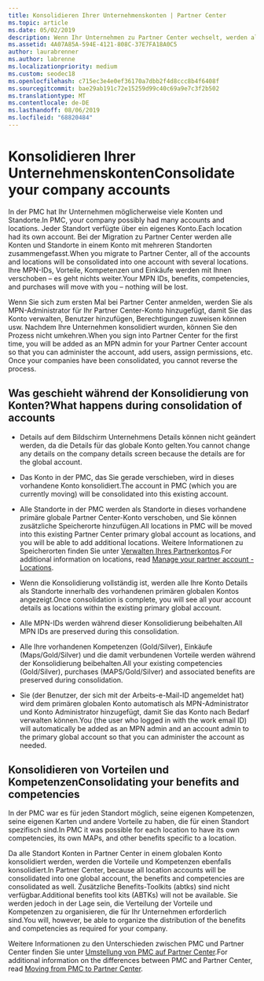```yaml
---
title: Konsolidieren Ihrer Unternehmenskonten | Partner Center
ms.topic: article
ms.date: 05/02/2019
description: Wenn Ihr Unternehmen zu Partner Center wechselt, werden alle Ihre Konten in einem Konto konsolidiert.
ms.assetid: 4A07A85A-594E-4121-808C-37E7FA18A0C5
author: laurabrenner
ms.author: labrenne
ms.localizationpriority: medium
ms.custom: seodec18
ms.openlocfilehash: c715ec3e4e0ef36170a7dbb2f4d8ccc8b4f6408f
ms.sourcegitcommit: bae29ab191c72e15259d99c40c69a9e7c3f2b502
ms.translationtype: MT
ms.contentlocale: de-DE
ms.lasthandoff: 08/06/2019
ms.locfileid: "68820484"
---
```

# <a name="consolidate-your-company-accounts"></a><span data-ttu-id="5f243-103">Konsolidieren Ihrer Unternehmenskonten</span><span class="sxs-lookup"><span data-stu-id="5f243-103">Consolidate your company accounts</span></span>

<span data-ttu-id="5f243-104">In der PMC hat Ihr Unternehmen möglicherweise viele Konten und Standorte.</span><span class="sxs-lookup"><span data-stu-id="5f243-104">In PMC, your company possibly had many accounts and locations.</span></span> <span data-ttu-id="5f243-105">Jeder Standort verfügte über ein eigenes Konto.</span><span class="sxs-lookup"><span data-stu-id="5f243-105">Each location had its own account.</span></span> <span data-ttu-id="5f243-106">Bei der Migration zu Partner Center werden alle Konten und Standorte in einem Konto mit mehreren Standorten zusammengefasst.</span><span class="sxs-lookup"><span data-stu-id="5f243-106">When you migrate to Partner Center, all of the accounts and locations will be consolidated into one account with several locations.</span></span> <span data-ttu-id="5f243-107">Ihre MPN-IDs, Vorteile, Kompetenzen und Einkäufe werden mit Ihnen verschoben – es geht nichts weiter.</span><span class="sxs-lookup"><span data-stu-id="5f243-107">Your MPN IDs, benefits, competencies, and purchases will move with you – nothing will be lost.</span></span> 

<span data-ttu-id="5f243-108">Wenn Sie sich zum ersten Mal bei Partner Center anmelden, werden Sie als MPN-Administrator für Ihr Partner Center-Konto hinzugefügt, damit Sie das Konto verwalten, Benutzer hinzufügen, Berechtigungen zuweisen können usw. Nachdem Ihre Unternehmen konsolidiert wurden, können Sie den Prozess nicht umkehren.</span><span class="sxs-lookup"><span data-stu-id="5f243-108">When you sign into Partner Center for the first time, you will be added as an MPN admin for your Partner Center account so that you can administer the account, add users, assign permissions, etc. Once your companies have been consolidated, you cannot reverse the process.</span></span>

## <a name="what-happens-during-consolidation-of-accounts"></a><span data-ttu-id="5f243-109">Was geschieht während der Konsolidierung von Konten?</span><span class="sxs-lookup"><span data-stu-id="5f243-109">What happens during consolidation of accounts</span></span>

- <span data-ttu-id="5f243-110">Details auf dem Bildschirm Unternehmens Details können nicht geändert werden, da die Details für das globale Konto gelten.</span><span class="sxs-lookup"><span data-stu-id="5f243-110">You cannot change any details on the company details screen because the details are for the global account.</span></span> 

- <span data-ttu-id="5f243-111">Das Konto in der PMC, das Sie gerade verschieben, wird in dieses vorhandene Konto konsolidiert.</span><span class="sxs-lookup"><span data-stu-id="5f243-111">The account in PMC (which you are currently moving) will be consolidated into this existing account.</span></span> 

- <span data-ttu-id="5f243-112">Alle Standorte in der PMC werden als Standorte in dieses vorhandene primäre globale Partner Center-Konto verschoben, und Sie können zusätzliche Speicherorte hinzufügen.</span><span class="sxs-lookup"><span data-stu-id="5f243-112">All locations in PMC will be moved into this existing Partner Center primary global account as locations, and you will be able to add additional locations.</span></span> <span data-ttu-id="5f243-113">Weitere Informationen zu Speicherorten finden Sie unter [Verwalten Ihres Partnerkontos](manage-locations.md).</span><span class="sxs-lookup"><span data-stu-id="5f243-113">For additional information on locations, read  [Manage your partner account - Locations](manage-locations.md).</span></span>

- <span data-ttu-id="5f243-114">Wenn die Konsolidierung vollständig ist, werden alle Ihre Konto Details als Standorte innerhalb des vorhandenen primären globalen Kontos angezeigt.</span><span class="sxs-lookup"><span data-stu-id="5f243-114">Once consolidation is complete, you will see all your account details as locations within the existing primary global account.</span></span>

- <span data-ttu-id="5f243-115">Alle MPN-IDs werden während dieser Konsolidierung beibehalten.</span><span class="sxs-lookup"><span data-stu-id="5f243-115">All MPN IDs are preserved during this consolidation.</span></span>

- <span data-ttu-id="5f243-116">Alle Ihre vorhandenen Kompetenzen (Gold/Silver), Einkäufe (Maps/Gold/Silver) und die damit verbundenen Vorteile werden während der Konsolidierung beibehalten.</span><span class="sxs-lookup"><span data-stu-id="5f243-116">All your existing competencies (Gold/Silver), purchases (MAPS/Gold/Silver) and associated benefits are preserved during consolidation.</span></span>

- <span data-ttu-id="5f243-117">Sie (der Benutzer, der sich mit der Arbeits-e-Mail-ID angemeldet hat) wird dem primären globalen Konto automatisch als MPN-Administrator und Konto Administrator hinzugefügt, damit Sie das Konto nach Bedarf verwalten können.</span><span class="sxs-lookup"><span data-stu-id="5f243-117">You (the user who logged in with the work email ID) will automatically be added as an MPN admin and an account admin to the primary global account so that you can administer the account as needed.</span></span> 


## <a name="consolidating-your-benefits-and-competencies"></a><span data-ttu-id="5f243-118">Konsolidieren von Vorteilen und Kompetenzen</span><span class="sxs-lookup"><span data-stu-id="5f243-118">Consolidating your benefits and competencies</span></span>

<span data-ttu-id="5f243-119">In der PMC war es für jeden Standort möglich, seine eigenen Kompetenzen, seine eigenen Karten und andere Vorteile zu haben, die für einen Standort spezifisch sind.</span><span class="sxs-lookup"><span data-stu-id="5f243-119">In PMC it was possible for each location to have its own competencies, its own MAPs, and other benefits specific to a location.</span></span>

<span data-ttu-id="5f243-120">Da alle Standort Konten in Partner Center in einem globalen Konto konsolidiert werden, werden die Vorteile und Kompetenzen ebenfalls konsolidiert.</span><span class="sxs-lookup"><span data-stu-id="5f243-120">In Partner Center, because all location accounts will be consolidated into one global account, the benefits and competencies are consolidated as well.</span></span> <span data-ttu-id="5f243-121">Zusätzliche Benefits-Toolkits (abtks) sind nicht verfügbar.</span><span class="sxs-lookup"><span data-stu-id="5f243-121">Additional benefits tool kits (ABTKs) will not be available.</span></span> <span data-ttu-id="5f243-122">Sie werden jedoch in der Lage sein, die Verteilung der Vorteile und Kompetenzen zu organisieren, die für Ihr Unternehmen erforderlich sind.</span><span class="sxs-lookup"><span data-stu-id="5f243-122">You will, however, be able to organize the distribution of the benefits and competencies as required for your company.</span></span>

<span data-ttu-id="5f243-123">Weitere Informationen zu den Unterschieden zwischen PMC und Partner Center finden Sie unter [Umstellung von PMC auf Partner Center](guide-to-migration.md).</span><span class="sxs-lookup"><span data-stu-id="5f243-123">For additional information on the differences between PMC and Partner Center, read [Moving from PMC to Partner Center](guide-to-migration.md).</span></span>
